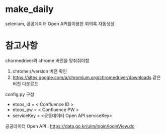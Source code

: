 # make_daily
selenium, 공공데이터 Open API를이용한 회의록 자동생성 


# 참고사항
chormedriver와 chrome 버전을 맞춰줘야함
1. chrome://version 버전 확인
2. https://sites.google.com/a/chromium.org/chromedriver/downloads 같은 버전 다운르드

config.py 구성
- etoos_id = < Confluence ID >
- etoos_pw = < Confluence PW >
- serviceKey = <공동데이터 Open API serviceKey>

공공데이터 Open API : https://data.go.kr/uim/login/loginView.do
